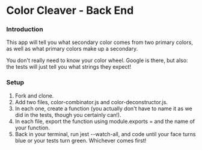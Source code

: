# Color Cleaver - Back End

### Introduction

This app will tell you what secondary color comes from two primary colors, as well as what primary colors make up a secondary.

You don't really need to know your color wheel. Google is there, but also: the tests will just tell you what strings they expect!


### Setup

1. Fork and clone.
2. Add two files, color-combinator.js and color-deconstructor.js.
3. In each one, create a function (you actually don't have to name it as we did in the tests, though you certainly can!).
4. In each file, export the function using module.exports = and the name of your function.
5. Back in your terminal, run jest --watch-all, and code until your face turns blue or your tests turn green. Whichever comes first!